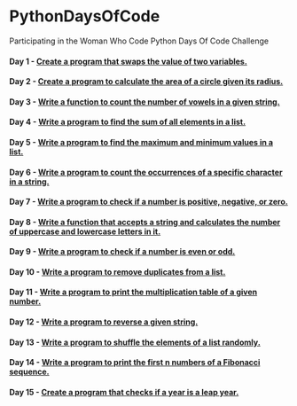 # PythonDaysOfCode

Participating in the Woman Who Code Python Days Of Code Challenge

#### Day 1 - [Create a program that swaps the value of two variables.](https://github.com/madiajijah11/PythonDaysOfCode/blob/main/day1.py)

#### Day 2 - [Create a program to calculate the area of a circle given its radius.](https://github.com/madiajijah11/PythonDaysOfCode/blob/main/day2.py)

#### Day 3 - [Write a function to count the number of vowels in a given string.](https://github.com/madiajijah11/PythonDaysOfCode/blob/main/day3.py)

#### Day 4 - [Write a program to find the sum of all elements in a list.](https://github.com/madiajijah11/PythonDaysOfCode/blob/main/day4.py)

#### Day 5 - [Write a program to find the maximum and minimum values in a list.](https://github.com/madiajijah11/PythonDaysOfCode/blob/main/day5.py)

#### Day 6 - [Write a program to count the occurrences of a specific character in a string.](https://github.com/madiajijah11/PythonDaysOfCode/blob/main/day6.py)

#### Day 7 - [Write a program to check if a number is positive, negative, or zero.](https://github.com/madiajijah11/PythonDaysOfCode/blob/main/day7.py)

#### Day 8 - [Write a function that accepts a string and calculates the number of uppercase and lowercase letters in it.](https://github.com/madiajijah11/PythonDaysOfCode/blob/main/day8.py)

#### Day 9 - [Write a program to check if a number is even or odd.](https://github.com/madiajijah11/PythonDaysOfCode/blob/main/day9.py)

#### Day 10 - [Write a program to remove duplicates from a list.](https://github.com/madiajijah11/PythonDaysOfCode/blob/main/day10.py)

#### Day 11 - [Write a program to print the multiplication table of a given number.](https://github.com/madiajijah11/PythonDaysOfCode/blob/main/day11.py)

#### Day 12 - [Write a program to reverse a given string.](https://github.com/madiajijah11/PythonDaysOfCode/blob/main/day12.py)

#### Day 13 - [Write a program to shuffle the elements of a list randomly.](https://github.com/madiajijah11/PythonDaysOfCode/blob/main/day13.py)

#### Day 14 - [Write a program to print the first n numbers of a Fibonacci sequence.](https://github.com/madiajijah11/PythonDaysOfCode/blob/main/day14.py)

#### Day 15 - [Create a program that checks if a year is a leap year.](https://github.com/madiajijah11/PythonDaysOfCode/blob/main/day15.py)
